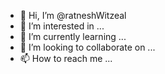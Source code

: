 - 👋 Hi, I’m @ratneshWitzeal
- 👀 I’m interested in ...
- 🌱 I’m currently learning ...
- 💞️ I’m looking to collaborate on ...
- 📫 How to reach me ...

<!---
ratneshWitzeal/ratneshWitzeal is a ✨ special ✨ repository because its `README.md` (this file) appears on your GitHub profile.
You can click the Preview link to take a look at your changes.
--->
